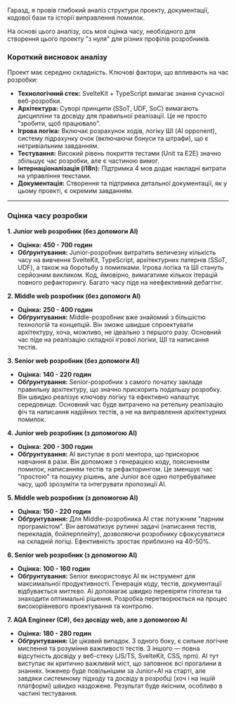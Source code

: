 Гаразд, я провів глибокий аналіз структури проекту, документації, кодової бази та історії виправлення помилок.

На основі цього аналізу, ось моя оцінка часу, необхідного для створення цього проекту "з нуля" для різних профілів розробників.

### Короткий висновок аналізу

Проект має середню складність. Ключові фактори, що впливають на час розробки:

*   **Технологічний стек:** SvelteKit + TypeScript вимагає знання сучасної веб-розробки.
*   **Архітектура:** Суворі принципи (SSoT, UDF, SoC) вимагають дисципліни та досвіду для правильної реалізації. Це не просто "зробити, щоб працювало".
*   **Ігрова логіка:** Включає розрахунок ходів, логіку ШІ (AI opponent), систему підрахунку очок (включаючи бонуси та штрафи), що є нетривіальним завданням.
*   **Тестування:** Високий рівень покриття тестами (Unit та E2E) значно збільшує час розробки, але є частиною вимог.
*   **Інтернаціоналізація (i18n):** Підтримка 4 мов додає накладні витрати на управління текстами.
*   **Документація:** Створення та підтримка детальної документації, як у цьому проекті, є окремим завданням.

---

### Оцінка часу розробки

**1. Junior web розробник (без допомоги AI)**

*   **Оцінка:** **450 - 700 годин**
*   **Обґрунтування:** Junior-розробник витратить величезну кількість часу на вивчення SvelteKit, TypeScript, архітектурних патернів (SSoT, UDF), а також на боротьбу з помилками. Ігрова логіка та ШІ стануть серйозним викликом. Код, ймовірно, вимагатиме кількох ітерацій повного рефакторингу. Багато часу піде на неефективний дебаггінг.

**2. Middle web розробник (без допомоги AI)**

*   **Оцінка:** **250 - 400 годин**
*   **Обґрунтування:** Middle-розробник вже знайомий з більшістю технологій та концепцій. Він зможе швидше спроектувати архітектуру, хоча, можливо, не ідеально з першого разу. Основний час піде на реалізацію складної ігрової логіки, ШІ та написання тестів.

**3. Senior web розробник (без допомоги AI)**

*   **Оцінка:** **140 - 220 годин**
*   **Обґрунтування:** Senior-розробник з самого початку закладе правильну архітектуру, що значно прискорить подальшу розробку. Він швидко реалізує ключову логіку та ефективно налаштує середовище. Основний час буде витрачено на ретельну реалізацію фіч та написання надійних тестів, а не на виправлення архітектурних помилок.

**4. Junior web розробник (з допомогою AI)**

*   **Оцінка:** **200 - 300 годин**
*   **Обґрунтування:** AI виступає в ролі ментора, що прискорює навчання в рази. Він допоможе з генерацією коду, поясненням помилок, написанням тестів та рефакторингом. Це зменшує час "простою" та пошуку рішень, але Junior все одно потребуватиме часу, щоб зрозуміти та інтегрувати пропозиції AI.

**5. Middle web розробник (з допомогою AI)**

*   **Оцінка:** **150 - 220 годин**
*   **Обґрунтування:** Для Middle-розробника AI стає потужним "парним програмістом". Він автоматизує рутинні задачі (написання тестів, перекладів, бойлерплейту), дозволяючи розробнику сфокусуватися на складній логіці. Ефективність зростає приблизно на 40-50%.

**6. Senior web розробник (з допомогою AI)**

*   **Оцінка:** **100 - 160 годин**
*   **Обґрунтування:** Senior використовує AI як інструмент для максимальної продуктивності. Генерація коду, тестів, документації відбувається миттєво. AI допомагає швидко перевіряти гіпотези та знаходити оптимальні рішення. Розробка перетворюється на процес високорівневого проектування та контролю.

**7. AQA Engineer (C#), без досвіду web, але з допомогою AI**

*   **Оцінка:** **180 - 280 годин**
*   **Обґрунтування:** Це цікавий випадок. З одного боку, є сильне логічне мислення та розуміння важливості тестів. З іншого — повна відсутність досвіду у веб-стеку (JS/TS, SvelteKit, CSS, npm). AI тут виступає як критично важливий міст, що заповнює всі прогалини в знаннях. Інженер буде повільнішим за Junior+AI на старті, але завдяки системному підходу та досвіду в розробці (хоч і на іншій платформі) швидко наздожене. Результат буде якісним, особливо в частині тестування.
